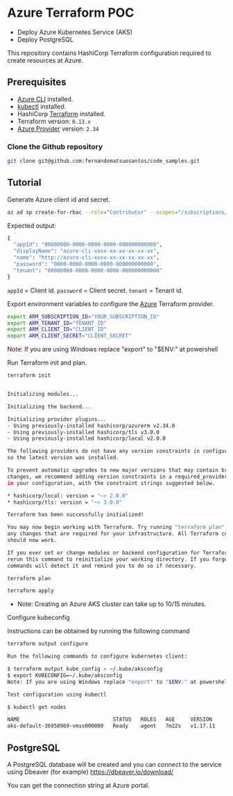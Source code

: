 # Azure Terraform POC

-   Deploy Azure Kubernetes Service (AKS) 
-   Deploy PostgreSQL

This repository contains HashiCorp Terraform configuration required to create resources at Azure.

## Prerequisites

-   [Azure CLI](https://docs.microsoft.com/en-us/cli/azure/install-azure-cli?view=azure-cli-latest) installed.
-   [kubectl](https://kubernetes.io/docs/tasks/tools/install-kubectl/) installed.
-   HashiCorp [Terraform](https://terraform.io/downloads.html) installed.
-   Terraform version: `0.13.x`
-   [Azure Provider](https://www.terraform.io/docs/providers/azurerm/index.html) version: `2.34`

### Clone the Github repository

```bash
git clone git@github.com:fernandomatsuosantos/code_samples.git
```

## Tutorial

Generate Azure client id and secret.

```bash
az ad sp create-for-rbac --role="Contributor" --scopes="/subscriptions/YOUR_SUBSCRIPTION_ID"
```

Expected output:

```bash
{
  "appId": "00000000-0000-0000-0000-000000000000",
  "displayName": "azure-cli-xxxx-xx-xx-xx-xx-xx",
  "name": "http://azure-cli-xxxx-xx-xx-xx-xx-xx",
  "password": "0000-0000-0000-0000-000000000000",
  "tenant": "00000000-0000-0000-0000-000000000000"
}
```

`appId` = Client id.
`password` = Client secret.
`tenant` = Tenant id.

Export environment variables to configure the [Azure](https://www.terraform.io/docs/providers/azurerm/index.html) Terraform provider.

```bash
export ARM_SUBSCRIPTION_ID="YOUR_SUBSCRIPTION_ID"
export ARM_TENANT_ID="TENANT_ID"
export ARM_CLIENT_ID="CLIENT_ID"
export ARM_CLIENT_SECRET="CLIENT_SECRET"
```

Note: If you are using Windows replace "export" to "$ENV:" at powershell

Run Terraform init and plan.

```bash
terraform init
```

```bash

Initializing modules...

Initializing the backend...

Initializing provider plugins...
- Using previously-installed hashicorp/azurerm v2.34.0
- Using previously-installed hashicorp/tls v3.0.0
- Using previously-installed hashicorp/local v2.0.0

The following providers do not have any version constraints in configuration,
so the latest version was installed.

To prevent automatic upgrades to new major versions that may contain breaking
changes, we recommend adding version constraints in a required_providers block
in your configuration, with the constraint strings suggested below.

* hashicorp/local: version = "~> 2.0.0"
* hashicorp/tls: version = "~> 3.0.0"

Terraform has been successfully initialized!

You may now begin working with Terraform. Try running "terraform plan" to see
any changes that are required for your infrastructure. All Terraform commands
should now work.

If you ever set or change modules or backend configuration for Terraform,
rerun this command to reinitialize your working directory. If you forget, other
commands will detect it and remind you to do so if necessary.
```

```bash
terraform plan
```

```bash
terraform apply
```

- Note: Creating an Azure AKS cluster can take up to 10/15 minutes.  

Configure kubeconfig

Instructions can be obtained by running the following command

```bash
terraform output configure

Run the following commands to configure kubernetes client:

$ terraform output kube_config > ~/.kube/aksconfig
$ export KUBECONFIG=~/.kube/aksconfig
Note: If you are using Windows replace "export" to "$ENV:" at powershell

Test configuration using kubectl

$ kubectl get nodes
```

```bash
NAME                              STATUS   ROLES   AGE     VERSION
aks-default-36958969-vmss000000   Ready    agent   7m22s   v1.17.11
```

## PostgreSQL

A PostgreSQL database will be created and you can connect to the service using Dbeaver (for example)
<https://dbeaver.io/download/>

You can get the connection string at Azure portal.
